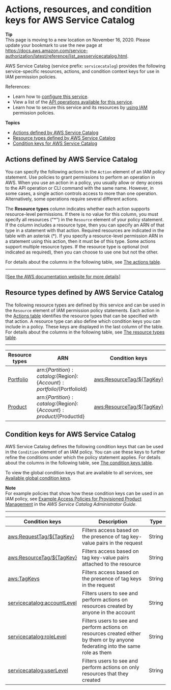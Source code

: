 # Actions, resources, and condition keys for AWS Service Catalog<a name="list_awsservicecatalog"></a>

**Tip**  
This page is moving to a new location on November 16, 2020\. Please update your bookmark to use the new page at [https://docs\.aws\.amazon\.com/service\-authorization/latest/reference/list\_awsservicecatalog\.html](https://docs.aws.amazon.com/service-authorization/latest/reference/list_awsservicecatalog.html)\. 

AWS Service Catalog \(service prefix: `servicecatalog`\) provides the following service\-specific resources, actions, and condition context keys for use in IAM permission policies\.

References:
+ Learn how to [configure this service](https://docs.aws.amazon.com/servicecatalog/latest/adminguide/)\.
+ View a list of the [API operations available for this service](https://docs.aws.amazon.com/servicecatalog/latest/dg/API_Reference.html)\.
+ Learn how to secure this service and its resources by [using IAM](https://docs.aws.amazon.com/servicecatalog/latest/adminguide/permissions.html) permission policies\.

**Topics**
+ [Actions defined by AWS Service Catalog](#awsservicecatalog-actions-as-permissions)
+ [Resource types defined by AWS Service Catalog](#awsservicecatalog-resources-for-iam-policies)
+ [Condition keys for AWS Service Catalog](#awsservicecatalog-policy-keys)

## Actions defined by AWS Service Catalog<a name="awsservicecatalog-actions-as-permissions"></a>

You can specify the following actions in the `Action` element of an IAM policy statement\. Use policies to grant permissions to perform an operation in AWS\. When you use an action in a policy, you usually allow or deny access to the API operation or CLI command with the same name\. However, in some cases, a single action controls access to more than one operation\. Alternatively, some operations require several different actions\.

The **Resource types** column indicates whether each action supports resource\-level permissions\. If there is no value for this column, you must specify all resources \("\*"\) in the `Resource` element of your policy statement\. If the column includes a resource type, then you can specify an ARN of that type in a statement with that action\. Required resources are indicated in the table with an asterisk \(\*\)\. If you specify a resource\-level permission ARN in a statement using this action, then it must be of this type\. Some actions support multiple resource types\. If the resource type is optional \(not indicated as required\), then you can choose to use one but not the other\.

For details about the columns in the following table, see [The actions table](reference_policies_actions-resources-contextkeys.md#actions_table)\.


****  
[\[See the AWS documentation website for more details\]](http://docs.aws.amazon.com/IAM/latest/UserGuide/list_awsservicecatalog.html)

## Resource types defined by AWS Service Catalog<a name="awsservicecatalog-resources-for-iam-policies"></a>

The following resource types are defined by this service and can be used in the `Resource` element of IAM permission policy statements\. Each action in the [Actions table](#awsservicecatalog-actions-as-permissions) identifies the resource types that can be specified with that action\. A resource type can also define which condition keys you can include in a policy\. These keys are displayed in the last column of the table\. For details about the columns in the following table, see [The resource types table](reference_policies_actions-resources-contextkeys.md#resources_table)\.


****  

| Resource types | ARN | Condition keys | 
| --- | --- | --- | 
|   [ Portfolio ](https://docs.aws.amazon.com/servicecatalog/latest/dg/API_PortfolioDetail.html)  |  arn:$\{Partition\}:catalog:$\{Region\}:$\{Account\}:portfolio/$\{PortfolioId\}  |   [ aws:ResourceTag/$\{TagKey\} ](#awsservicecatalog-aws_ResourceTag___TagKey_)   | 
|   [ Product ](https://docs.aws.amazon.com/servicecatalog/latest/dg/API_ProductViewDetail.html)  |  arn:$\{Partition\}:catalog:$\{Region\}:$\{Account\}:product/$\{ProductId\}  |   [ aws:ResourceTag/$\{TagKey\} ](#awsservicecatalog-aws_ResourceTag___TagKey_)   | 

## Condition keys for AWS Service Catalog<a name="awsservicecatalog-policy-keys"></a>

AWS Service Catalog defines the following condition keys that can be used in the `Condition` element of an IAM policy\. You can use these keys to further refine the conditions under which the policy statement applies\. For details about the columns in the following table, see [The condition keys table](reference_policies_actions-resources-contextkeys.md#context_keys_table)\.

To view the global condition keys that are available to all services, see [Available global condition keys](reference_policies_condition-keys.html#AvailableKeys)\.

**Note**  
For example policies that show how these condition keys can be used in an IAM policy, see [Example Access Policies for Provisioned Product Management](https://docs.aws.amazon.com/servicecatalog/latest/adminguide/permissions-examples.html) in the *AWS Service Catalog Administrator Guide*\.


****  

| Condition keys | Description | Type | 
| --- | --- | --- | 
|   [ aws:RequestTag/$\{TagKey\} ](https://docs.aws.amazon.com/IAM/latest/UserGuide/reference_policies_condition-keys.html#condition-keys-requesttag)  | Filters access based on the presence of tag key\-value pairs in the request | String | 
|   [ aws:ResourceTag/$\{TagKey\} ](https://docs.aws.amazon.com/IAM/latest/UserGuide/reference_policies_condition-keys.html#condition-keys-resourcetag)  | Filters access based on tag key\-value pairs attached to the resource | String | 
|   [ aws:TagKeys ](https://docs.aws.amazon.com/IAM/latest/UserGuide/reference_policies_condition-keys.html#condition-keys-tagkeys)  | Filters access based on the presence of tag keys in the request | String | 
|   [ servicecatalog:accountLevel ](https://docs.aws.amazon.com/servicecatalog/latest/adminguide/permissions-examples.html)  | Filters users to see and perform actions on resources created by anyone in the account | String | 
|   [ servicecatalog:roleLevel ](https://docs.aws.amazon.com/servicecatalog/latest/adminguide/permissions-examples.html)  | Filters users to see and perform actions on resources created either by them or by anyone federating into the same role as them | String | 
|   [ servicecatalog:userLevel ](https://docs.aws.amazon.com/servicecatalog/latest/adminguide/permissions-examples.html)  | Filters users to see and perform actions on only resources that they created | String | 